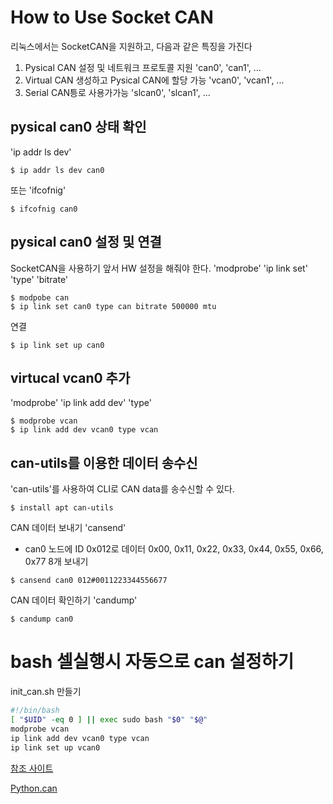 # How to Use Socket CAN

리눅스에서는 SocketCAN을 지원하고, 다음과 같은 특징을 가진다
 1. Pysical CAN 설정 및 네트워크 프로토콜 지원   'can0', 'can1', ...
 2. Virtual CAN 생성하고 Pysical CAN에 할당 가능  'vcan0', 'vcan1', ...
 3. Serial CAN틍로 사용가가능  'slcan0', 'slcan1', ...


## pysical can0 상태 확인
'ip addr ls dev'
```
$ ip addr ls dev can0
```
또는
'ifcofnig'
```
$ ifcofnig can0
```

## pysical can0 설정 및 연결
SocketCAN을 사용하기 앞서 HW 설정을 해줘야 한다.
'modprobe' 'ip link set' 'type' 'bitrate'
```
$ modpobe can
$ ip link set can0 type can bitrate 500000 mtu
```
연결
```
$ ip link set up can0
```

## virtucal vcan0 추가 
'modprobe' 'ip link add dev' 'type'
```
$ modprobe vcan
$ ip link add dev vcan0 type vcan
```


## can-utils를 이용한 데이터 송수신
'can-utils'를 사용하여 CLI로 CAN data를 송수신할 수 있다.
```
$ install apt can-utils
```
CAN 데이터 보내기 'cansend'
 - can0 노드에 ID 0x012로 데이터 0x00, 0x11, 0x22, 0x33, 0x44, 0x55, 0x66, 0x77 8개 보내기
```
$ cansend can0 012#0011223344556677
```
CAN 데이터 확인하기 'candump'
```
$ candump can0
```

# bash 셀실행시 자동으로 can 설정하기

init_can.sh 만들기

```bash
#!/bin/bash
[ "$UID" -eq 0 ] || exec sudo bash "$0" "$@"
modprobe vcan
ip link add dev vcan0 type vcan
ip link set up vcan0
```
[참조 사이트](https://www.pragmaticlinux.com/2021/10/how-to-create-a-virtual-can-interface-on-linux/?msclkid=556e5514a77911ec86426dc010880a5f)

[Python.can](https://python-can.readthedocs.io/en/master/interfaces/socketcan.html)
